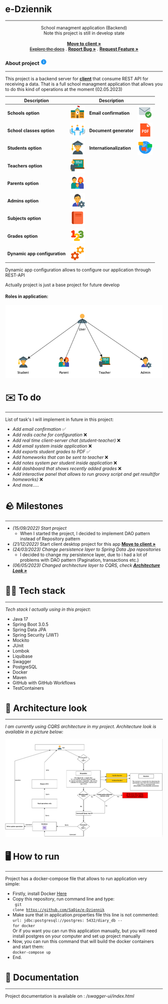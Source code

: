 # e-Dziennik

_____________


<p align="center">
    School managment application (Backend)
    <br/>
    Note this project is still in develop state
    <br/>
    <br/>
    <a href="https://github.com/SaQie/e-Dziennik-desktop"><strong>Move to client »</strong></a>
    <br/>
    <a href="https://github.com/SaQie/e-Dziennik/issues"><strike>Explore the docs</strike></a>
    .
    <a href="https://github.com/SaQie/e-Dziennik/issues"><strong>Report Bug »</strong></a>
    .
    <a href="https://github.com/SaQie/e-Dziennik/issues"><strong>Request Feature » </strong></a>
  </p>


<div>
    <h3>About project <img src="images/Info.png" width="20"></h3>
</div>

_____________

<div>
    This project is a backend server for <a href="https://github.com/SaQie/e-Dziennik-desktop"><b>client</b></a> that consume REST API for receiving a data. That is a full school managment application that allows you to do this kind of operations at the moment (02.05.2023)

</div>

| Description                   |                                             | Description               |                                       |
|-------------------------------|---------------------------------------------|---------------------------|---------------------------------------|
| **Schools option**            | ![#00d1a0](images/School_Building.png)      | **Email confirmation**    | ![#00d1a0](images/Received.png)       |
| **School classes option**     | ![#00d1a0](images/Meeting_Room.png)         | **Document generator**    | ![#00d1a0](images/PDF.png)            |
| **Students option**           | ![#00d1a0](images/Student_Male.png)         | **Internationalization**  | ![#00d1a0](images/Language_Skill.png) |
| **Teachers option**           | ![#00d1a0](images/Teacher.png)              |                           |                                       |
| **Parents option**            | ![#00d1a0](images/Family.png)               |                           |                                       |
| **Admins option**             | ![#00d1a0](images/Admin_Settings_Male.png)  |                           |                                       |
| **Subjects option**           | ![#00d1a0](images/Read.png)                 |                           |                                       |
| **Grades option**             | ![#00d1a0](images/Numbers.png)              |                           |                                       |
| **Dynamic app configuration** | ![#FC0000](images/Services.png)             |                           |                                       |

<div>Dynamic app configuration allows to configure our application through REST-API</div>

Actually project is just a base project for future develop

#### Roles in application:

![#FC0000](images/roles.png)

# ✉️ To do

_________

List of task's I will implement in future in this project:

* *Add email confirmation* ✅
* *Add redis cache for configuration* ❌
* *Add real time client-server chat (student-teacher)* ❌
* *Add email system inside application* ❌
* *Add exports student grades to PDF* ✅
* *Add homeworks that can be sent to teacher* ❌
* *Add notes system per student inside application* ❌
* *Add dashboard that shows recently added grades* ❌
* *Add interactive panel that allows to run groovy script and get result(for homeworks)* ❌
* *And more.....*

# 🪨 Milestones
___

- *(15/09/2022) Start project*
  - When I started the project, I decided to implement DAO pattern instead of Repository pattern
- *(21/12/2022)* Start client desktop project for this app     <a href="https://github.com/SaQie/e-Dziennik-desktop"><strong>Move to client »</strong></a>
- *(24/03/2023) Change persistence layer to Spring Data Jpa repositories*
  - I decided to change my persistence layer, due to i had a lot of problems with DAO pattern (Pagination, transactions etc.)
- *(06/05/2023) Changed architecture layer to CQRS, check <strong>[Architecture Look »](#-architecture-look)</strong>*


# 👨‍💻 Tech stack

_____

*Tech stack I actually using in this project*:

* Java 17
* Spring Boot 3.0.5
* Spring Data JPA
* Spring Security (JWT)
* Mockito
* JUnit
* Lombok
* Liquibase
* Swagger
* PostgreSQL
* Docker
* Maven
* GitHub with GitHub Workflows
* TestContainers

# 🗾 Architecture look
___

*I am currently using CQRS architecture in my project.*
*Architecture look is available in a picture below:*

![#FC0000](images/CQRS_architecture.png)

#  🖥️ How to run

_____
Project has a docker-compose file that allows to run application very simple:

* Firstly, install Docker <a href="https://docs.docker.com/desktop/install/windows-install/">Here</a>
* Copy this repository, run command line and type: <br> <code> git clone https://github.com/SaQie/e-Dziennik </code>
* Make sure that in application.properties file this line is not commented: <br><code>url: jdbc:postgresql://postgres:
  5432/diary_db -- for docker</code>
  <br> Or if you want you can run this application manually, but you will need install postgres on your computer and set
  up project manually
* Now, you can run this command that will build the docker containers and start them:
  <br> <code>docker-compose up</code>
* End.

# 📄 Documentation

____

Project documentation is available on : */swagger-ui/index.html*
